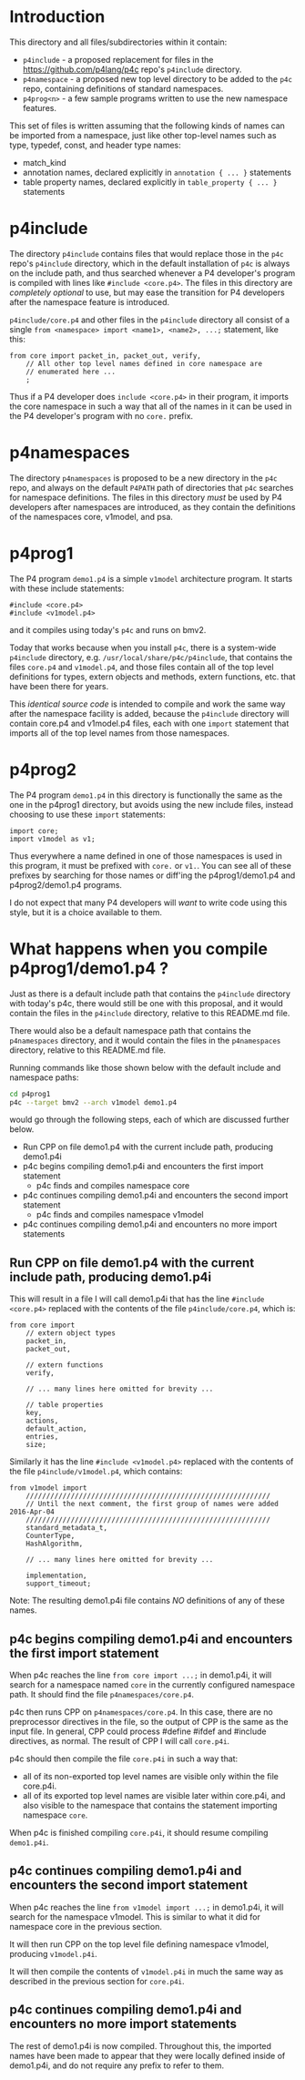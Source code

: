 # Introduction

This directory and all files/subdirectories within it contain:

+ `p4include` - a proposed replacement for files in the
  https://github.com/p4lang/p4c repo's `p4include` directory.
+ `p4namespace` - a proposed new top level directory to be added to
  the `p4c` repo, containing definitions of standard namespaces.
+ `p4prog<n>` - a few sample programs written to use the new namespace
  features.

This set of files is written assuming that the following kinds of
names can be imported from a namespace, just like other top-level
names such as type, typedef, const, and header type names:

+ match_kind
+ annotation names, declared explicitly in `annotation { ... }` statements
+ table property names, declared explicitly in `table_property { ... }` statements


# p4include

The directory `p4include` contains files that would replace those in
the `p4c` repo's `p4include` directory, which in the default
installation of `p4c` is always on the include path, and thus searched
whenever a P4 developer's program is compiled with lines like
`#include <core.p4>`.  The files in this directory are _completely
optional_ to use, but may ease the transition for P4 developers after
the namespace feature is introduced.

`p4include/core.p4` and other files in the `p4include` directory all
consist of a single `from <namespace> import <name1>, <name2>, ...;`
statement, like this:

```
from core import packet_in, packet_out, verify,
    // All other top level names defined in core namespace are
    // enumerated here ...
    ;
```

Thus if a P4 developer does `include <core.p4>` in their program, it
imports the core namespace in such a way that all of the names in it
can be used in the P4 developer's program with no `core.` prefix.


# p4namespaces

The directory `p4namespaces` is proposed to be a new directory in the
`p4c` repo, and always on the default `P4PATH` path of directories
that `p4c` searches for namespace definitions.  The files in this
directory _must_ be used by P4 developers after namespaces are
introduced, as they contain the definitions of the namespaces core,
v1model, and psa.


# p4prog1

The P4 program `demo1.p4` is a simple `v1model` architecture program.
It starts with these include statements:

```
#include <core.p4>
#include <v1model.p4>
```

and it compiles using today's `p4c` and runs on bmv2.

Today that works because when you install `p4c`, there is a
system-wide `p4include` directory,
e.g. `/usr/local/share/p4c/p4include`, that contains the files
`core.p4` and `v1model.p4`, and those files contain all of the top
level definitions for types, extern objects and methods, extern
functions, etc. that have been there for years.

This _identical source code_ is intended to compile and work the same
way after the namespace facility is added, because the `p4include`
directory will contain core.p4 and v1model.p4 files, each with one
`import` statement that imports all of the top level names from those
namespaces.


# p4prog2

The P4 program `demo1.p4` in this directory is functionally the same
as the one in the p4prog1 directory, but avoids using the new include
files, instead choosing to use these `import` statements:

```
import core;
import v1model as v1;
```

Thus everywhere a name defined in one of those namespaces is used in
this program, it must be prefixed with `core.` or `v1.`.  You can see
all of these prefixes by searching for those names or diff'ing the
p4prog1/demo1.p4 and p4prog2/demo1.p4 programs.

I do not expect that many P4 developers will _want_ to write code
using this style, but it is a choice available to them.


# What happens when you compile p4prog1/demo1.p4 ?

Just as there is a default include path that contains the `p4include`
directory with today's p4c, there would still be one with this
proposal, and it would contain the files in the `p4include` directory,
relative to this README.md file.

There would also be a default namespace path that contains the
`p4namespaces` directory, and it would contain the files in the
`p4namespaces` directory, relative to this README.md file.

Running commands like those shown below with the default include and
namespace paths:

```bash
cd p4prog1
p4c --target bmv2 --arch v1model demo1.p4
```

would go through the following steps, each of which are discussed
further below.

+ Run CPP on file demo1.p4 with the current include path, producing demo1.p4i
+ p4c begins compiling demo1.p4i and encounters the first import statement
  + p4c finds and compiles namespace core
+ p4c continues compiling demo1.p4i and encounters the second import statement
  + p4c finds and compiles namespace v1model
+ p4c continues compiling demo1.p4i and encounters no more import statements


## Run CPP on file demo1.p4 with the current include path, producing demo1.p4i

This will result in a file I will call demo1.p4i that has the line
`#include <core.p4>` replaced with the contents of the file
`p4include/core.p4`, which is:

```
from core import
    // extern object types
    packet_in,
    packet_out,

    // extern functions
    verify,

    // ... many lines here omitted for brevity ...

    // table properties
    key,
    actions,
    default_action,
    entries,
    size;
```

Similarly it has the line `#include <v1model.p4>` replaced with the
contents of the file `p4include/v1model.p4`, which contains:

```
from v1model import
    ////////////////////////////////////////////////////////////
    // Until the next comment, the first group of names were added 2016-Apr-04
    ////////////////////////////////////////////////////////////
    standard_metadata_t,
    CounterType,
    HashAlgorithm,

    // ... many lines here omitted for brevity ...

    implementation,
    support_timeout;
```

Note: The resulting demo1.p4i file contains _NO_ definitions of any of
these names.


## p4c begins compiling demo1.p4i and encounters the first import statement

When p4c reaches the line `from core import ...;` in demo1.p4i, it
will search for a namespace named `core` in the currently configured
namespace path.  It should find the file `p4namespaces/core.p4`.

p4c then runs CPP on `p4namespaces/core.p4`.  In this case, there are
no preprocessor directives in the file, so the output of CPP is the
same as the input file.  In general, CPP could process #define #ifdef
and #include directives, as normal.  The result of CPP I will call
`core.p4i`.

p4c should then compile the file `core.p4i` in such a way that:

+ all of its non-exported top level names are visible only within the
  file core.p4i.
+ all of its exported top level names are visible later within
  core.p4i, and also visible to the namespace that contains the
  statement importing namespace `core`.

When p4c is finished compiling `core.p4i`, it should resume compiling
`demo1.p4i`.


## p4c continues compiling demo1.p4i and encounters the second import statement

When p4c reaches the line `from v1model import ...;` in demo1.p4i, it
will search for the namespace v1model.  This is similar to what it did
for namespace core in the previous section.

It will then run CPP on the top level file defining namespace v1model,
producing `v1model.p4i`.

It will then compile the contents of `v1model.p4i` in much the same
way as described in the previous section for `core.p4i`.


## p4c continues compiling demo1.p4i and encounters no more import statements

The rest of demo1.p4i is now compiled.  Throughout this, the imported
names have been made to appear that they were locally defined inside
of demo1.p4i, and do not require any prefix to refer to them.
